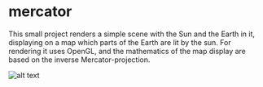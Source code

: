 # mercator

This small project renders a simple scene with the Sun and the Earth in it, displaying on a map which parts of the Earth are lit
by the sun.
For rendering it uses OpenGL, and the mathematics of the map display are based on the inverse Mercator-projection.

![alt text](https://i.imgur.com/q8BF51A.png)

